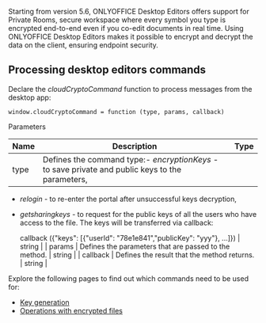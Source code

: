 Starting from version 5.6, ONLYOFFICE Desktop Editors offers support for Private Rooms, secure workspace where every symbol you type is encrypted end-to-end even if you co-edit documents in real time. Using ONLYOFFICE Desktop Editors makes it possible to encrypt and decrypt the data on the client, ensuring endpoint security.

## Processing desktop editors commands

Declare the *cloudCryptoCommand* function to process messages from the desktop app:

```
window.cloudCryptoCommand = function (type, params, callback) 
```

Parameters

| Name     | Description                                                                                                                                                                                                                                                                                                                                                                                      | Type   |
| -------- | ------------------------------------------------------------------------------------------------------------------------------------------------------------------------------------------------------------------------------------------------------------------------------------------------------------------------------------------------------------------------------------------------ | ------ |
| type     | Defines the command type:- *encryptionKeys* - to save private and public keys to the parameters,
- *relogin* - to re-enter the portal after unsuccessful keys decryption,
- *getsharingkeys* - to request for the public keys of all the users who have access to the file. The keys will be transferred via callback:

  callback ({"keys": \[{"userId": "78e1e841","publicKey": "yyy"}, ...]}) | string |
| params   | Defines the parameters that are passed to the method.                                                                                                                                                                                                                                                                                                                                            | string |
| callback | Defines the result that the method returns.                                                                                                                                                                                                                                                                                                                                                      | string |

Explore the following pages to find out which commands need to be used for:

* [Key generation](/desktop/addingdms/encryption/keygeneration)
* [Operations with encrypted files](/desktop/addingdms/encryption/operations)
